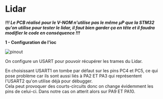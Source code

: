 # Lidar

***!!! Le PCB réalisé pour le V-NOM n'utilise pas le même µP que la STM32 qu'on utilise pour tester le lidar, il faut bien garder ça en tête et il faudra modifier le code en conséquence !!!***

**1 - Configuration de l'ioc**

![pinout](https://github.com/user-attachments/assets/90f39e0a-fe7a-4c96-b8e5-be0f2ea05c86)

On configure un USART pour pouvoir récupérer les trames du Lidar. 

En choisissant USART1 on tombe par défaut sur les pins PC4 et PC5, ce qui pose problème car ils sont aussi liés à PA2 ET PA3 qui représentent l'USART2 qu'on utilise déjà pour débugger.  
Cela peut provoquer des courts-circuits donc on change évidemment les pins de celui-ci. Dans notre cas on atterit alors sur PA9 ET PA10.


